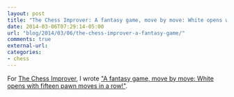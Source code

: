 ```yaml
---
layout: post
title: "The Chess Improver: A fantasy game, move by move: White opens with fifteen pawn moves in a row!"
date: 2014-03-06T07:29:14-05:00
url: "blog/2014/03/06/the-chess-improver-a-fantasy-game/"
comments: true
external-url: 
categories:
- chess
---
```

For [The Chess Improver](http://chessimprover.com/), I wrote ["A fantasy game, move by move: White opens with fifteen pawn moves in a row!"](http://chessimprover.com/a-fantasy-game-move-by-move-white-opens-with-fifteen-pawn-moves-in-a-row/).

